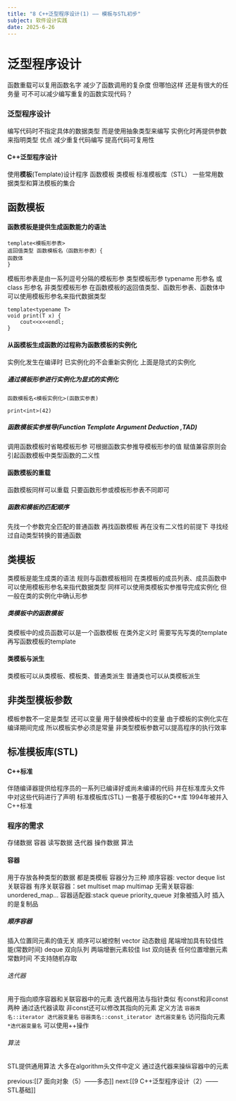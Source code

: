 ```yaml
---
title: "8 C++泛型程序设计(1) —— 模板与STL初步"
subject: 软件设计实践
date: 2025-6-26
---
```

# 泛型程序设计
函数重载可以复用函数名字 减少了函数调用的复杂度 但哪怕这样 还是有很大的任务量 可不可以减少编写重复的函数实现代码？
### 泛型程序设计
编写代码时不指定具体的数据类型 而是使用抽象类型来编写 实例化时再提供参数来指明类型
优点
	减少重复代码编写
	提高代码可复用性
#### C++泛型程序设计
使用**模板**(Template)设计程序
	函数模板
	类模板
标准模板库（STL）
一些常用数据类型和算法模板的集合
## 函数模板
#### 函数模板是提供生成函数能力的语法
```
template<模板形参表>
返回值类型 函数模板名（函数形参表）{
函数体
}
```
模板形参表是由一系列逗号分隔的模板形参
	类型模板形参 typename 形参名 或 class 形参名
	非类型模板形参
在函数模板的返回值类型、函数形参表、函数体中可以使用模板形参名来指代数据类型
```
template<typename T>
void print(T x) {
	cout<<x<<endl;
}
```
#### 从函模板生成函数的过程称为函数模板的实例化
实例化发生在编译时
已实例化的不会重新实例化
上面是隐式的实例化 
##### 通过模板形参进行实例化为显式的实例化
```
函数模板名<模板实例化>(函数实参表)
```
`print<int>(42)`
##### 函数模板实参推导(Function Template Argument Deduction ,TAD)
调用函数模板时省略模板形参  可根据函数实参推导模板形参的值 
赋值兼容原则会引起函数模板中类型函数的二义性
#### 函数模板的重载
函数模板同样可以重载 只要函数形参或模板形参表不同即可
##### 函数和模板的匹配顺序
先找一个参数完全匹配的普通函数
再找函数模板
再在没有二义性的前提下 寻找经过自动类型转换的普通函数
## 类模板
类模板是能生成类的语法
规则与函数模板相同
在类模板的成员列表、成员函数中可以使用模板形参名来指代数据类型
同样可以使用类模板实参推导完成实例化 但一般在类的实例化中确认形参
##### 类模板中的函数模板
类模板中的成员函数可以是一个函数模板
在类外定义时 需要写先写类的template 再写函数模板的template
#### 类模板与派生
类模板可以从类模板、模板类、普通类派生
普通类也可以从类模板派生
## 非类型模板参数
模板参数不一定是类型 还可以变量 用于替换模板中的变量
由于模板的实例化实在编译期间完成 所以模板实参必须是常量
非类型模板参数可以提高程序的执行效率
## 标准模板库(STL)
#### C++标准
伴随编译器提供给程序员的一系列已编译好或尚未编译的代码 并在标准库头文件中对这些代码进行了声明
标准模板库(STL)
	一套基于模板的C++库 1994年被并入C++标准
### 程序的需求
存储数据 容器
读写数据 迭代器
操作数据 算法
#### 容器
用于存放各种类型的数据 都是类模板
容器分为三种
	顺序容器: vector deque list 
	关联容器
		有序关联容器：set multiset map multimap
		无需关联容器: unordered_map...
	容器适配器:stack queue priority_queue
对象被插入时 插入的是复制品
##### 顺序容器
插入位置同元素的值无关 顺序可以被控制
vector 动态数组 尾端增加具有较佳性能(常数时间)
deque 双向队列 两端增删元素较佳
list 双向链表 任何位置增删元素常数时间 不支持随机存取
###### 迭代器
用于指向顺序容器和关联容器中的元素
迭代器用法与指针类似 有const和非const两种 通过迭代器读取 非const还可以修改其指向的元素
定义方法
	`容器类名::iterator 迭代器变量名`
	`容器类名::const_iterator 迭代器变量名`
访问指向元素 `*迭代器变量名`
可以使用++操作
###### 算法
STL提供通用算法 大多在algorithm头文件中定义
通过迭代器来操纵容器中的元素


previous:[[7 面向对象（5）——多态]]
next:[[9 C++泛型程序设计（2）——STL基础]]